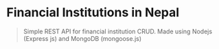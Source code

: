 # Financial Institutions in Nepal

> Simple REST API for financial institution CRUD. Made using Nodejs (Express js) and MongoDB (mongoose.js)
